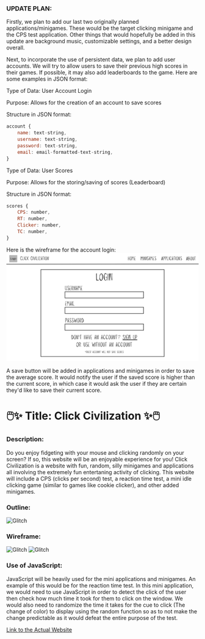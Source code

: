 ### UPDATE PLAN:

Firstly, we plan to add our last two originally planned applications/minigames. These would be the target clicking minigame and the CPS test application. Other things that would hopefully be added in this update are background music, customizable settings, and a better design overall.

Next, to incorporate the use of persistent data, we plan to add user accounts. We will try to allow users to save their previous high scores in their games. If possible, it may also add leaderboards to the game. Here are some examples in JSON format:

Type of Data: User Account Login

Purpose: Allows for the creation of an account to save scores

Structure in JSON format:
```javascript
account {
    name: text-string,
    username: text-string,
    password: text-string,
    email: email-formatted-text-string,
}
```

Type of Data: User Scores

Purpose: Allows for the storing/saving of scores (Leaderboard)

Structure in JSON format:
```javascript
scores {
    CPS: number,
    RT: number,
    Clicker: number,
    TC: number,
}
```

Here is the wireframe for the account login:
![image](public/images/SignUp_Wireframe.png)

A save button will be added in applications and minigames in order to save the average score. It would notify the user if the saved score is higher than the current score, in which case it would ask the user if they are certain they'd like to save their current score.

# 🖱️✨ Title: Click Civilization ✨🖱️

### Description:

Do you enjoy fidgeting with your mouse and clicking randomly on your screen? If so, this website will be an
enjoyable experience for you! Click Civilization is a website with fun, random, silly minigames and applications all
involving the extremely fun entertaning activity of clicking. This website will include a CPS (clicks per second) test, a reaction
time test, a mini idle clicking game (similar to games like cookie clicker), and other added minigames.

### Outline:

![Glitch](https://cdn.glitch.global/31ddd4b7-e9db-421e-87dc-748b58ac8409/Project_Outline.png?v=1730881006890)

### Wireframe:

![Glitch](https://cdn.glitch.global/31ddd4b7-e9db-421e-87dc-748b58ac8409/Home_Wireframe?v=1730881022851)
![Glitch](https://cdn.glitch.global/31ddd4b7-e9db-421e-87dc-748b58ac8409/Minigames_Wireframe?v=1730881026370)

### Use of JavaScript:

JavaScript will be heavily used for the mini applications and minigames. An example of this would be for the 
reaction time test. In this mini application, we would need to use JavaScript in order to detect the click of the 
user then check how much time it took for them to click on the window. We would also need to randomize the time
it takes for the cue to click (The change of color) to display using the random function so as to not make the change predictable as 
it would defeat the entire purpose of the test. 

[Link to the Actual Website](https://rajveermadrid.github.io/WDProjMagnesiumLopingcoMadrid/public/index.html)